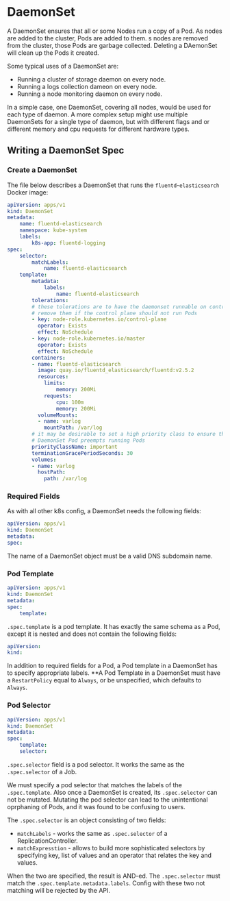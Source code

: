 # DaemonSet

A DaemonSet ensures that all or some Nodes run a copy of a Pod. As nodes are
added to the cluster, Pods are added to them. s nodes are removed from the
cluster, those Pods are garbage collected. Deleting a DAemonSet will clean up
the Pods it created.

Some typical uses of a DaemonSet are:
- Running a cluster of storage daemon on every node.
- Running a logs collection dameon on every node.
- Running a node monitoring daemon on every node.

In a simple case, one DaemonSet, covering all nodes, would be used for each type
of daemon. A more complex setup might use multiple DaemonSets for a single type
of daemon, but with different flags and or different memory and cpu requests for
different hardware types.

## Writing a DaemonSet Spec

### Create a DaemonSet

The file below describes a DaemonSet that runs the `fluentd`-`elasticsearch`
Docker image:

```yaml
apiVersion: apps/v1
kind: DaemonSet
metadata:
    name: fluentd-elasticsearch
    namespace: kube-system
    labels:
        k8s-app: fluentd-logging
spec:
    selector:
        matchLabels:
            name: fluentd-elasticsearch
    template:
        metadata:
            labels:
                name: fluentd-elasticsearch
        tolerations:
        # these tolerations are to have the daemonset runnable on control plane
        # remove them if the control plane should not run Pods
        - key: node-role.kubernetes.io/control-plane
          operator: Exists
          effect: NoSchedule
        - key: node-role.kubernetes.io/master
          operator: Exists
          effect: NoSchedule
        containers:
        - name: fluentd-elasticsearch
          image: quay.io/fluentd_elasticsearch/fluentd:v2.5.2
          resources:
            limits:
                memory: 200Mi
            requests:
                cpu: 100m
                memory: 200Mi
          volumeMounts:
          - name: varlog
            mountPath: /var/log
        # it may be desirable to set a high priority class to ensure that a
        # DaemonSet Pod preempts running Pods
        priorityClassName: important
        terminationGracePeriodSeconds: 30
        volumes:
        - name: varlog
          hostPath:
            path: /var/log
```

### Required Fields

As with all other k8s config, a DaemonSet needs the following fields:

```yaml
apiVersion: apps/v1
kind: DaemonSet
metadata:
spec:
```

The name of a DaemonSet object must be a valid DNS subdomain name.

### Pod Template

```yaml
apiVersion: apps/v1
kind: DaemonSet
metadata:
spec:
    template:
```

`.spec.template` is a pod template. It has exactly the same schema as a Pod,
except it is nested and does not contain the following fields:

```yaml
apiVersion:
kind:
```

In addition to required fields for a Pod, a Pod template in a DaemonSet has to
specify appropriate labels. **A Pod Template in a DaemonSet must have a
`RestartPolicy` equal to `Always`, or be unspecified, which defaults to
`Always`.

### Pod Selector

```yaml
apiVersion: apps/v1
kind: DaemonSet
metadata:
spec:
    template:
    selector:
```

`.spec.selector` field is a pod selector. It works the same as the
`.spec.selector` of a Job.

We must specify a pod selector that matches the labels of the `.spec.template`.
Also once a DaemonSet is created, its `.spec.selector` can not be mutated.
Mutating the pod selector can lead to the unintentional oprphaning of Pods, and
it was found to be confusing to users.

The `.spec.selector` is an object consisting of two fields:
- `matchLabels` - works the same as `.spec.selector` of a
  ReplicationController.
- `matchExpresstion` - allows to build more sophisticated selectors by
  specifying key, list of values and an operator that relates the key and
  values.

When the two are specified, the result is AND-ed. The `.spec.selector` must
match the `.spec.template.metadata.labels`. Config with these two not matching
will be rejected by the API.


